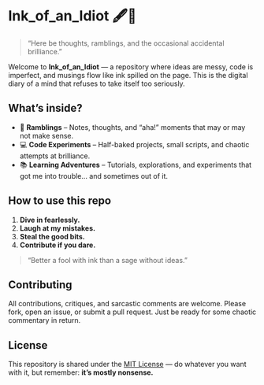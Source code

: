 # Ink_of_an_Idiot 🖋️🤪

> “Here be thoughts, ramblings, and the occasional accidental brilliance.”  

Welcome to **Ink_of_an_Idiot** — a repository where ideas are messy, code is imperfect, and musings flow like ink spilled on the page. This is the digital diary of a mind that refuses to take itself too seriously.  

## What’s inside?

- 📝 **Ramblings** – Notes, thoughts, and “aha!” moments that may or may not make sense.  
- 💻 **Code Experiments** – Half-baked projects, small scripts, and chaotic attempts at brilliance.  
- 📚 **Learning Adventures** – Tutorials, explorations, and experiments that got me into trouble… and sometimes out of it.  

## How to use this repo

1. **Dive in fearlessly.**  
2. **Laugh at my mistakes.**  
3. **Steal the good bits.**  
4. **Contribute if you dare.**  

> “Better a fool with ink than a sage without ideas.”  

## Contributing

All contributions, critiques, and sarcastic comments are welcome. Please fork, open an issue, or submit a pull request. Just be ready for some chaotic commentary in return.  

## License

This repository is shared under the [MIT License](LICENSE) — do whatever you want with it, but remember: **it’s mostly nonsense.**  
